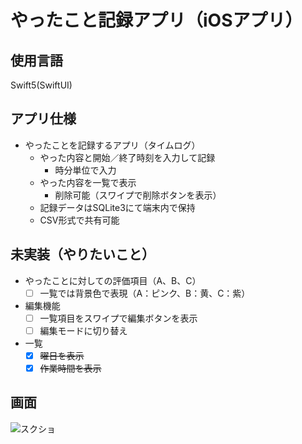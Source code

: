 # やったこと記録アプリ（iOSアプリ）

## 使用言語
Swift5(SwiftUI)

## アプリ仕様
- やったことを記録するアプリ（タイムログ）
  - やった内容と開始／終了時刻を入力して記録
    - 時分単位で入力
  - やった内容を一覧で表示
    - 削除可能（スワイプで削除ボタンを表示）
  - 記録データはSQLite3にて端末内で保持
  - CSV形式で共有可能

## 未実装（やりたいこと）
- やったことに対しての評価項目（A、B、C）
  - [ ] 一覧では背景色で表現（A：ピンク、B：黄、C：紫）
- 編集機能
  - [ ] 一覧項目をスワイプで編集ボタンを表示
  - [ ] 編集モードに切り替え
- 一覧
  - [x] ~~曜日を表示~~
  - [x] ~~作業時間を表示~~

## 画面
![スクショ](https://github.com/simgon/done-list/assets/23553796/8b4b570f-d4b9-465f-8684-c3572e7bed20)
